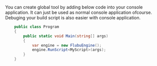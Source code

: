 You can create global tool by adding below code into your console application. It can just be used as normal console application ofcourse. Debuging your build script is also easier with console application.

```c#
    public class Program
    {
        public static void Main(string[] args)
        {
            var engine = new FlubuEngine();
            engine.RunScript<MyScript>(args);
        }
    }
```